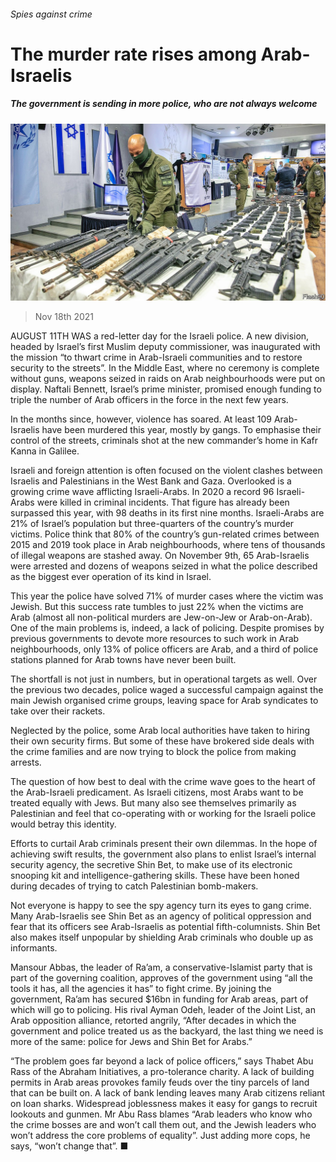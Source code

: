 ###### Spies against crime

# The murder rate rises among Arab-Israelis 

##### The government is sending in more police, who are not always welcome 

![image](images/20211120_MAP003_0.jpg) 

> Nov 18th 2021 

AUGUST 11TH WAS a red-letter day for the Israeli police. A new division, headed by Israel’s first Muslim deputy commissioner, was inaugurated with the mission “to thwart crime in Arab-Israeli communities and to restore security to the streets”. In the Middle East, where no ceremony is complete without guns, weapons seized in raids on Arab neighbourhoods were put on display. Naftali Bennett, Israel’s prime minister, promised enough funding to triple the number of Arab officers in the force in the next few years.

In the months since, however, violence has soared. At least 109 Arab-Israelis have been murdered this year, mostly by gangs. To emphasise their control of the streets, criminals shot at the new commander’s home in Kafr Kanna in Galilee.


Israeli and foreign attention is often focused on the violent clashes between Israelis and Palestinians in the West Bank and Gaza. Overlooked is a growing crime wave afflicting Israeli-Arabs. In 2020 a record 96 Israeli-Arabs were killed in criminal incidents. That figure has already been surpassed this year, with 98 deaths in its first nine months. Israeli-Arabs are 21% of Israel’s population but three-quarters of the country’s murder victims. Police think that 80% of the country’s gun-related crimes between 2015 and 2019 took place in Arab neighbourhoods, where tens of thousands of illegal weapons are stashed away. On November 9th, 65 Arab-Israelis were arrested and dozens of weapons seized in what the police described as the biggest ever operation of its kind in Israel.

This year the police have solved 71% of murder cases where the victim was Jewish. But this success rate tumbles to just 22% when the victims are Arab (almost all non-political murders are Jew-on-Jew or Arab-on-Arab). One of the main problems is, indeed, a lack of policing. Despite promises by previous governments to devote more resources to such work in Arab neighbourhoods, only 13% of police officers are Arab, and a third of police stations planned for Arab towns have never been built.

The shortfall is not just in numbers, but in operational targets as well. Over the previous two decades, police waged a successful campaign against the main Jewish organised crime groups, leaving space for Arab syndicates to take over their rackets.

Neglected by the police, some Arab local authorities have taken to hiring their own security firms. But some of these have brokered side deals with the crime families and are now trying to block the police from making arrests.

The question of how best to deal with the crime wave goes to the heart of the Arab-Israeli predicament. As Israeli citizens, most Arabs want to be treated equally with Jews. But many also see themselves primarily as Palestinian and feel that co-operating with or working for the Israeli police would betray this identity.

Efforts to curtail Arab criminals present their own dilemmas. In the hope of achieving swift results, the government also plans to enlist Israel’s internal security agency, the secretive Shin Bet, to make use of its electronic snooping kit and intelligence-gathering skills. These have been honed during decades of trying to catch Palestinian bomb-makers.

Not everyone is happy to see the spy agency turn its eyes to gang crime. Many Arab-Israelis see Shin Bet as an agency of political oppression and fear that its officers see Arab-Israelis as potential fifth-columnists. Shin Bet also makes itself unpopular by shielding Arab criminals who double up as informants.

Mansour Abbas, the leader of Ra’am, a conservative-Islamist party that is part of the governing coalition, approves of the government using “all the tools it has, all the agencies it has” to fight crime. By joining the government, Ra’am has secured $16bn in funding for Arab areas, part of which will go to policing. His rival Ayman Odeh, leader of the Joint List, an Arab opposition alliance, retorted angrily, “After decades in which the government and police treated us as the backyard, the last thing we need is more of the same: police for Jews and Shin Bet for Arabs.”

“The problem goes far beyond a lack of police officers,” says Thabet Abu Rass of the Abraham Initiatives, a pro-tolerance charity. A lack of building permits in Arab areas provokes family feuds over the tiny parcels of land that can be built on. A lack of bank lending leaves many Arab citizens reliant on loan sharks. Widespread joblessness makes it easy for gangs to recruit lookouts and gunmen. Mr Abu Rass blames “Arab leaders who know who the crime bosses are and won’t call them out, and the Jewish leaders who won’t address the core problems of equality”. Just adding more cops, he says, “won’t change that”. ■

